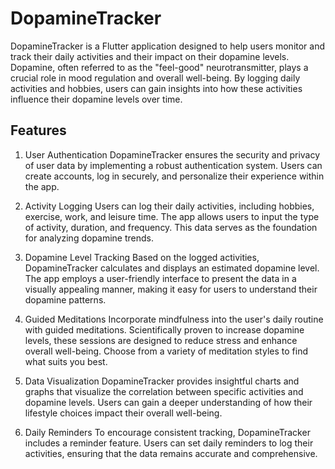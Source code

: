 # DopamineTracker
DopamineTracker is a Flutter application designed to help users monitor and track their daily activities and their impact on their dopamine levels. Dopamine, often referred to as the "feel-good" neurotransmitter, plays a crucial role in mood regulation and overall well-being. By logging daily activities and hobbies, users can gain insights into how these activities influence their dopamine levels over time.
## Features
1. User Authentication
DopamineTracker ensures the security and privacy of user data by implementing a robust authentication system. Users can create accounts, log in securely, and personalize their experience within the app.

2. Activity Logging
Users can log their daily activities, including hobbies, exercise, work, and leisure time. The app allows users to input the type of activity, duration, and frequency. This data serves as the foundation for analyzing dopamine trends.

3. Dopamine Level Tracking
Based on the logged activities, DopamineTracker calculates and displays an estimated dopamine level. The app employs a user-friendly interface to present the data in a visually appealing manner, making it easy for users to understand their dopamine patterns.

4. Guided Meditations
Incorporate mindfulness into the user's daily routine with guided meditations. Scientifically proven to increase dopamine levels, these sessions are designed to reduce stress and enhance overall well-being. Choose from a variety of meditation styles to find what suits you best.

5. Data Visualization
DopamineTracker provides insightful charts and graphs that visualize the correlation between specific activities and dopamine levels. Users can gain a deeper understanding of how their lifestyle choices impact their overall well-being.

6. Daily Reminders
To encourage consistent tracking, DopamineTracker includes a reminder feature. Users can set daily reminders to log their activities, ensuring that the data remains accurate and comprehensive.


